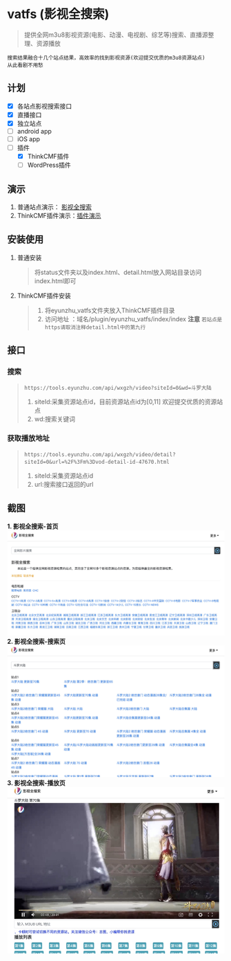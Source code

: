 # vatfs (影视全搜索)
> 提供全网m3u8影视资源(电影、动漫、电视剧、综艺等)搜索、直播源整理、资源播放

	搜索结果融合十几个站点结果，高效率的找到影视资源(欢迎提交优质的m3u8资源站点)
	从此看剧不用愁
## 计划
- [X] 各站点影视搜索接口
- [X] 直播接口
- [X] 独立站点
- [ ] android app
- [ ] iOS app
- [ ] 插件
	- [X] ThinkCMF插件
	- [ ] WordPress插件

## 演示
1. 普通站点演示： [影视全搜索](http://v.eyunzhu.com)
2. ThinkCMF插件演示：[插件演示](https://tools.eyunzhu.com/plugin/eyunzhu_vatfs/index/index)

## 安装使用
1. 普通安装
	> 将status文件夹以及index.html、detail.html放入网站目录访问index.html即可
2. ThinkCMF插件安装
	> 1. 将eyunzhu_vatfs文件夹放入ThinkCMF插件目录
	> 2. 访问地址 ：域名/plugin/eyunzhu_vatfs/index/index
**注意**
`若站点是https请取消注释detail.html中的第九行`

## 接口
### 搜索
>`https://tools.eyunzhu.com/api/wxgzh/video?siteId=0&wd=斗罗大陆`
> 1. siteId:采集资源站点id，目前资源站点id为[0,11] 欢迎提交优质的资源站点
> 2. wd:搜索关键词

### 获取播放地址
>`https://tools.eyunzhu.com/api/wxgzh/video/detail?siteId=0&url=%2F%3Fm%3Dvod-detail-id-47670.html`
> 1. siteId:采集资源站点id
> 2. url:搜索接口返回的url

## 截图
**1. 影视全搜索-首页**
<img src="screenshot/1.jpg" alt="影视全搜索-首页" />
**2. 影视全搜索-搜索页**
<img src="screenshot/2.jpg" alt="影视全搜索-搜索页" />
**3. 影视全搜索-播放页**
<img src="screenshot/3.jpg" alt="影视全搜索-播放页" />



